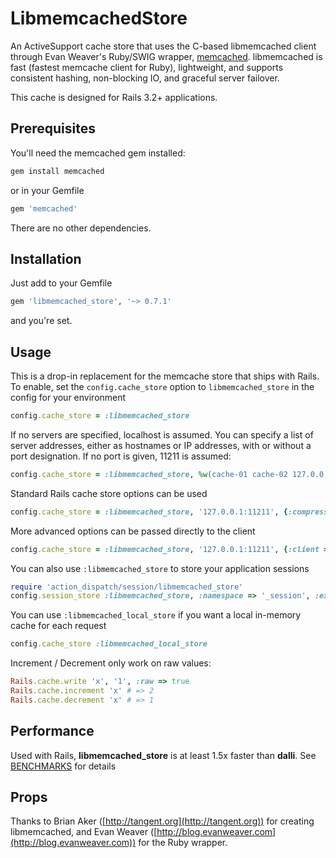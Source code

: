 # LibmemcachedStore

An ActiveSupport cache store that uses the C-based libmemcached client through Evan Weaver's Ruby/SWIG wrapper, [memcached](https://github.com/evan/memcached). libmemcached is fast (fastest memcache client for Ruby), lightweight, and supports consistent hashing, non-blocking IO, and graceful server failover.

This cache is designed for Rails 3.2+ applications.

## Prerequisites

You'll need the memcached gem installed:

```ruby
gem install memcached
```

or in your Gemfile

```ruby
gem 'memcached'
```

There are no other dependencies.

## Installation

Just add to your Gemfile

```ruby
gem 'libmemcached_store', '~> 0.7.1'
```

and you're set.

## Usage

This is a drop-in replacement for the memcache store that ships with Rails. To
enable, set the `config.cache_store` option to `libmemcached_store`
in the config for your environment

```ruby
config.cache_store = :libmemcached_store
```

If no servers are specified, localhost is assumed. You can specify a list of
server addresses, either as hostnames or IP addresses, with or without a port
designation. If no port is given, 11211 is assumed:

```ruby
config.cache_store = :libmemcached_store, %w(cache-01 cache-02 127.0.0.1:11212)
```

Standard Rails cache store options can be used

```ruby
config.cache_store = :libmemcached_store, '127.0.0.1:11211', {:compress => true, :expires_in => 3600}
```

More advanced options can be passed directly to the client

```ruby
config.cache_store = :libmemcached_store, '127.0.0.1:11211', {:client => { :binary_protocol => true, :no_block => true }}
```

You can also use `:libmemcached_store` to store your application sessions

```ruby
require 'action_dispatch/session/libmemcached_store'
config.session_store :libmemcached_store, :namespace => '_session', :expire_after => 1800
```

You can use `:libmemcached_local_store` if you want a local in-memory cache for each request

```ruby
config.cache_store :libmemcached_local_store
```


Increment / Decrement only work on raw values:

```ruby
Rails.cache.write 'x', '1', :raw => true
Rails.cache.increment 'x' # => 2
Rails.cache.decrement 'x' # => 1
```

## Performance

Used with Rails, __libmemcached_store__ is at least 1.5x faster than __dalli__. See [BENCHMARKS](https://github.com/ccocchi/libmemcached_store/blob/master/BENCHMARKS)
for details

## Props

Thanks to Brian Aker ([http://tangent.org](http://tangent.org)) for creating libmemcached, and Evan
Weaver ([http://blog.evanweaver.com](http://blog.evanweaver.com)) for the Ruby wrapper.
